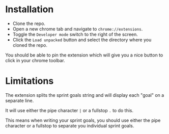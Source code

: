 # Installation

* Clone the repo.
* Open a new chrome tab and navigate to `chrome://extensions`.
* Toggle the `Developer mode` switch to the right of the screen.
* Click the `Load unpacked` button and select the directory where you cloned the repo.

You should be able to pin the extension which will give you a nice button to click in your chrome toolbar.

# Limitations

The extension splits the sprint goals string and will display each "goal" on a separate line.

It will use either the pipe character `|` or a fullstop `.` to do this.

This means when writing your sprint goals, you should use either the pipe character or a fullstop to separate you individual sprint goals.
